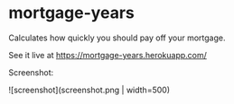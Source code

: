 # mortgage-years

Calculates how quickly you should pay off your mortgage.

See it live at https://mortgage-years.herokuapp.com/

Screenshot:

![screenshot](screenshot.png | width=500)
